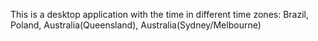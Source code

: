 This is a desktop application with the time in different time zones:
Brazil, Poland, Australia(Queensland), Australia(Sydney/Melbourne)
